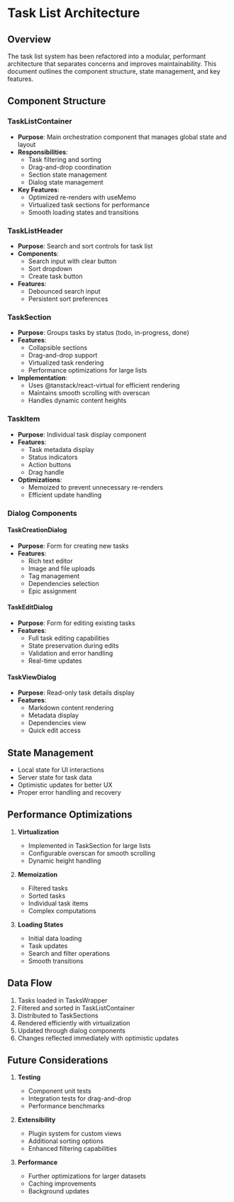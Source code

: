 # Task List Architecture

## Overview

The task list system has been refactored into a modular, performant architecture that separates concerns and improves maintainability. This document outlines the component structure, state management, and key features.

## Component Structure

### TaskListContainer

- **Purpose**: Main orchestration component that manages global state and layout
- **Responsibilities**:
  - Task filtering and sorting
  - Drag-and-drop coordination
  - Section state management
  - Dialog state management
- **Key Features**:
  - Optimized re-renders with useMemo
  - Virtualized task sections for performance
  - Smooth loading states and transitions

### TaskListHeader

- **Purpose**: Search and sort controls for task list
- **Components**:
  - Search input with clear button
  - Sort dropdown
  - Create task button
- **Features**:
  - Debounced search input
  - Persistent sort preferences

### TaskSection

- **Purpose**: Groups tasks by status (todo, in-progress, done)
- **Features**:
  - Collapsible sections
  - Drag-and-drop support
  - Virtualized task rendering
  - Performance optimizations for large lists
- **Implementation**:
  - Uses @tanstack/react-virtual for efficient rendering
  - Maintains smooth scrolling with overscan
  - Handles dynamic content heights

### TaskItem

- **Purpose**: Individual task display component
- **Features**:
  - Task metadata display
  - Status indicators
  - Action buttons
  - Drag handle
- **Optimizations**:
  - Memoized to prevent unnecessary re-renders
  - Efficient update handling

### Dialog Components

#### TaskCreationDialog

- **Purpose**: Form for creating new tasks
- **Features**:
  - Rich text editor
  - Image and file uploads
  - Tag management
  - Dependencies selection
  - Epic assignment

#### TaskEditDialog

- **Purpose**: Form for editing existing tasks
- **Features**:
  - Full task editing capabilities
  - State preservation during edits
  - Validation and error handling
  - Real-time updates

#### TaskViewDialog

- **Purpose**: Read-only task details display
- **Features**:
  - Markdown content rendering
  - Metadata display
  - Dependencies view
  - Quick edit access

## State Management

- Local state for UI interactions
- Server state for task data
- Optimistic updates for better UX
- Proper error handling and recovery

## Performance Optimizations

1. **Virtualization**

   - Implemented in TaskSection for large lists
   - Configurable overscan for smooth scrolling
   - Dynamic height handling

2. **Memoization**

   - Filtered tasks
   - Sorted tasks
   - Individual task items
   - Complex computations

3. **Loading States**
   - Initial data loading
   - Task updates
   - Search and filter operations
   - Smooth transitions

## Data Flow

1. Tasks loaded in TasksWrapper
2. Filtered and sorted in TaskListContainer
3. Distributed to TaskSections
4. Rendered efficiently with virtualization
5. Updated through dialog components
6. Changes reflected immediately with optimistic updates

## Future Considerations

1. **Testing**

   - Component unit tests
   - Integration tests for drag-and-drop
   - Performance benchmarks

2. **Extensibility**

   - Plugin system for custom views
   - Additional sorting options
   - Enhanced filtering capabilities

3. **Performance**
   - Further optimizations for larger datasets
   - Caching improvements
   - Background updates
